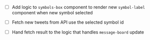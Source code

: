 - [ ] Add logic to `symbols-box` component to render new `symbol-label` component when new symbol selected

- [ ] Fetch new tweets from API use the selected symbol id

- [ ] Hand fetch result to the logic that handles `message-board` update
